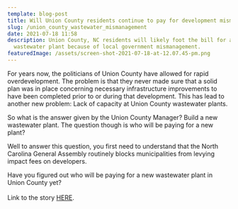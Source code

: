 ```yaml
---
template: blog-post
title: Will Union County residents continue to pay for development mismanagement?
slug: /union_county_wastewater_mismanagement
date: 2021-07-18 11:58
description: Union County, NC residents will likely foot the bill for a new
  wastewater plant because of local government mismanagement.
featuredImage: /assets/screen-shot-2021-07-18-at-12.07.45-pm.png
---
```

For years now, the politicians of Union County have allowed for rapid overdevelopment. The problem is that they never made sure that a solid plan was in place concerning necessary infrastructure improvements to have been completed prior to or during that development. This has lead to another new problem: Lack of capacity at Union County wastewater plants.



So what is the answer given by the Union County Manager? Build a new wastewater plant. The question though is who will be paying for a new plant?



Well to answer this question, you first need to understand that the North Carolina General Assembly routinely blocks municipalities from levying impact fees on developers.



Have you figured out who will be paying for a new wastewater plant in Union County yet?\
\
Link to the story [HERE](https://www.wbtv.com/2021/07/15/construction-stops-wastewater-plants-union-county-near-capacity/).